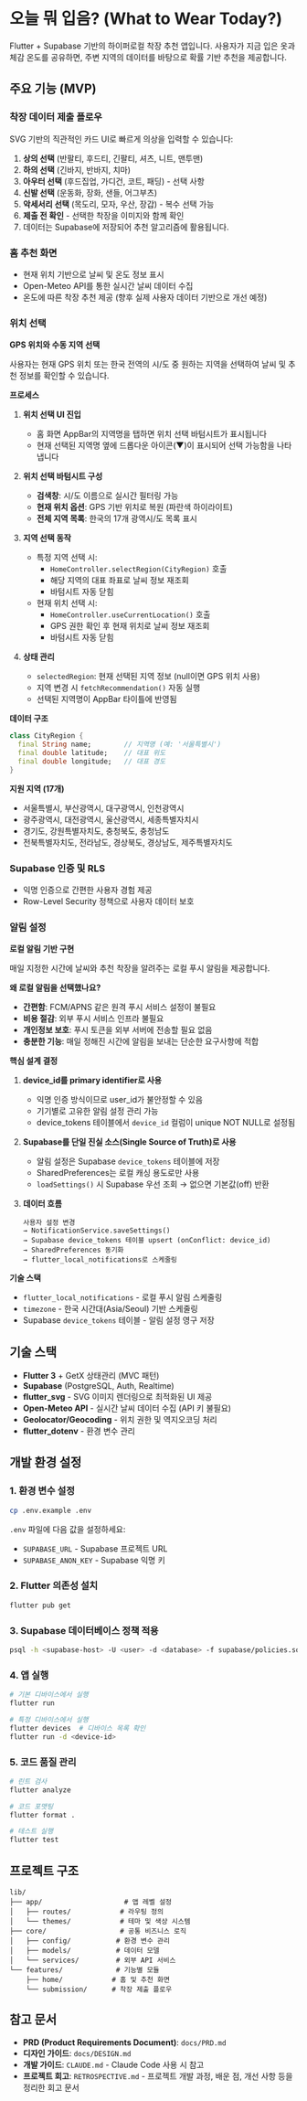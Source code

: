 # 오늘 뭐 입음? (What to Wear Today?)

Flutter + Supabase 기반의 하이퍼로컬 착장 추천 앱입니다. 사용자가 지금 입은 옷과 체감 온도를 공유하면, 주변 지역의 데이터를 바탕으로 확률 기반 추천을 제공합니다.

## 주요 기능 (MVP)

### 착장 데이터 제출 플로우
SVG 기반의 직관적인 카드 UI로 빠르게 의상을 입력할 수 있습니다:
1. **상의 선택** (반팔티, 후드티, 긴팔티, 셔츠, 니트, 맨투맨)
2. **하의 선택** (긴바지, 반바지, 치마)
3. **아우터 선택** (후드집업, 가디건, 코트, 패딩) - 선택 사항
4. **신발 선택** (운동화, 장화, 샌들, 어그부츠)
5. **악세서리 선택** (목도리, 모자, 우산, 장갑) - 복수 선택 가능
6. **제출 전 확인** - 선택한 착장을 이미지와 함께 확인
7. 데이터는 Supabase에 저장되어 추천 알고리즘에 활용됩니다.

### 홈 추천 화면
- 현재 위치 기반으로 날씨 및 온도 정보 표시
- Open-Meteo API를 통한 실시간 날씨 데이터 수집
- 온도에 따른 착장 추천 제공 (향후 실제 사용자 데이터 기반으로 개선 예정)

### 위치 선택

**GPS 위치와 수동 지역 선택**

사용자는 현재 GPS 위치 또는 한국 전역의 시/도 중 원하는 지역을 선택하여 날씨 및 추천 정보를 확인할 수 있습니다.

**프로세스**

1. **위치 선택 UI 진입**
   - 홈 화면 AppBar의 지역명을 탭하면 위치 선택 바텀시트가 표시됩니다
   - 현재 선택된 지역명 옆에 드롭다운 아이콘(▼)이 표시되어 선택 가능함을 나타냅니다

2. **위치 선택 바텀시트 구성**
   - **검색창**: 시/도 이름으로 실시간 필터링 가능
   - **현재 위치 옵션**: GPS 기반 위치로 복원 (파란색 하이라이트)
   - **전체 지역 목록**: 한국의 17개 광역시/도 목록 표시

3. **지역 선택 동작**
   - 특정 지역 선택 시:
     - `HomeController.selectRegion(CityRegion)` 호출
     - 해당 지역의 대표 좌표로 날씨 정보 재조회
     - 바텀시트 자동 닫힘
   - 현재 위치 선택 시:
     - `HomeController.useCurrentLocation()` 호출
     - GPS 권한 확인 후 현재 위치로 날씨 정보 재조회
     - 바텀시트 자동 닫힘

4. **상태 관리**
   - `selectedRegion`: 현재 선택된 지역 정보 (null이면 GPS 위치 사용)
   - 지역 변경 시 `fetchRecommendation()` 자동 실행
   - 선택된 지역명이 AppBar 타이틀에 반영됨

**데이터 구조**

```dart
class CityRegion {
  final String name;        // 지역명 (예: '서울특별시')
  final double latitude;    // 대표 위도
  final double longitude;   // 대표 경도
}
```

**지원 지역 (17개)**
- 서울특별시, 부산광역시, 대구광역시, 인천광역시
- 광주광역시, 대전광역시, 울산광역시, 세종특별자치시
- 경기도, 강원특별자치도, 충청북도, 충청남도
- 전북특별자치도, 전라남도, 경상북도, 경상남도, 제주특별자치도

### Supabase 인증 및 RLS
- 익명 인증으로 간편한 사용자 경험 제공
- Row-Level Security 정책으로 사용자 데이터 보호

### 알림 설정

**로컬 알림 기반 구현**

매일 지정한 시간에 날씨와 추천 착장을 알려주는 로컬 푸시 알림을 제공합니다.

**왜 로컬 알림을 선택했나요?**
- **간편함**: FCM/APNS 같은 원격 푸시 서비스 설정이 불필요
- **비용 절감**: 외부 푸시 서비스 인프라 불필요
- **개인정보 보호**: 푸시 토큰을 외부 서버에 전송할 필요 없음
- **충분한 기능**: 매일 정해진 시간에 알림을 보내는 단순한 요구사항에 적합

**핵심 설계 결정**

1. **device_id를 primary identifier로 사용**
   - 익명 인증 방식이므로 user_id가 불안정할 수 있음
   - 기기별로 고유한 알림 설정 관리 가능
   - device_tokens 테이블에서 `device_id` 컬럼이 unique NOT NULL로 설정됨

2. **Supabase를 단일 진실 소스(Single Source of Truth)로 사용**
   - 알림 설정은 Supabase `device_tokens` 테이블에 저장
   - SharedPreferences는 로컬 캐싱 용도로만 사용
   - `loadSettings()` 시 Supabase 우선 조회 → 없으면 기본값(off) 반환

3. **데이터 흐름**
   ```
   사용자 설정 변경
   → NotificationService.saveSettings()
   → Supabase device_tokens 테이블 upsert (onConflict: device_id)
   → SharedPreferences 동기화
   → flutter_local_notifications로 스케줄링
   ```

**기술 스택**
- `flutter_local_notifications` - 로컬 푸시 알림 스케줄링
- `timezone` - 한국 시간대(Asia/Seoul) 기반 스케줄링
- Supabase `device_tokens` 테이블 - 알림 설정 영구 저장

## 기술 스택

- **Flutter 3** + GetX 상태관리 (MVC 패턴)
- **Supabase** (PostgreSQL, Auth, Realtime)
- **flutter_svg** - SVG 이미지 렌더링으로 최적화된 UI 제공
- **Open-Meteo API** - 실시간 날씨 데이터 수집 (API 키 불필요)
- **Geolocator/Geocoding** - 위치 권한 및 역지오코딩 처리
- **flutter_dotenv** - 환경 변수 관리

## 개발 환경 설정

### 1. 환경 변수 설정
```bash
cp .env.example .env
```
`.env` 파일에 다음 값을 설정하세요:
- `SUPABASE_URL` - Supabase 프로젝트 URL
- `SUPABASE_ANON_KEY` - Supabase 익명 키

### 2. Flutter 의존성 설치
```bash
flutter pub get
```

### 3. Supabase 데이터베이스 정책 적용
```bash
psql -h <supabase-host> -U <user> -d <database> -f supabase/policies.sql
```

### 4. 앱 실행
```bash
# 기본 디바이스에서 실행
flutter run

# 특정 디바이스에서 실행
flutter devices  # 디바이스 목록 확인
flutter run -d <device-id>
```

### 5. 코드 품질 관리
```bash
# 린트 검사
flutter analyze

# 코드 포맷팅
flutter format .

# 테스트 실행
flutter test
```

## 프로젝트 구조

```
lib/
├── app/                    # 앱 레벨 설정
│   ├── routes/            # 라우팅 정의
│   └── themes/            # 테마 및 색상 시스템
├── core/                  # 공통 비즈니스 로직
│   ├── config/           # 환경 변수 관리
│   ├── models/           # 데이터 모델
│   └── services/         # 외부 API 서비스
└── features/             # 기능별 모듈
    ├── home/            # 홈 및 추천 화면
    └── submission/      # 착장 제출 플로우
```

## 참고 문서

- **PRD (Product Requirements Document)**: `docs/PRD.md`
- **디자인 가이드**: `docs/DESIGN.md`
- **개발 가이드**: `CLAUDE.md` - Claude Code 사용 시 참고
- **프로젝트 회고**: `RETROSPECTIVE.md` - 프로젝트 개발 과정, 배운 점, 개선 사항 등을 정리한 회고 문서
